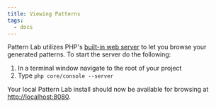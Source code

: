 ```yaml
---
title: Viewing Patterns
tags:
  - docs
---
```


Pattern Lab utilizes PHP's [built-in web server](https://www.php.net/manual/en/features.commandline.webserver.php) to let you browse your generated patterns. To start the server do the following:

1. In a terminal window navigate to the root of your project
2. Type `php core/console --server`

Your local Pattern Lab install should now be available for browsing at [http://localhost:8080](http://localhost:8080).

